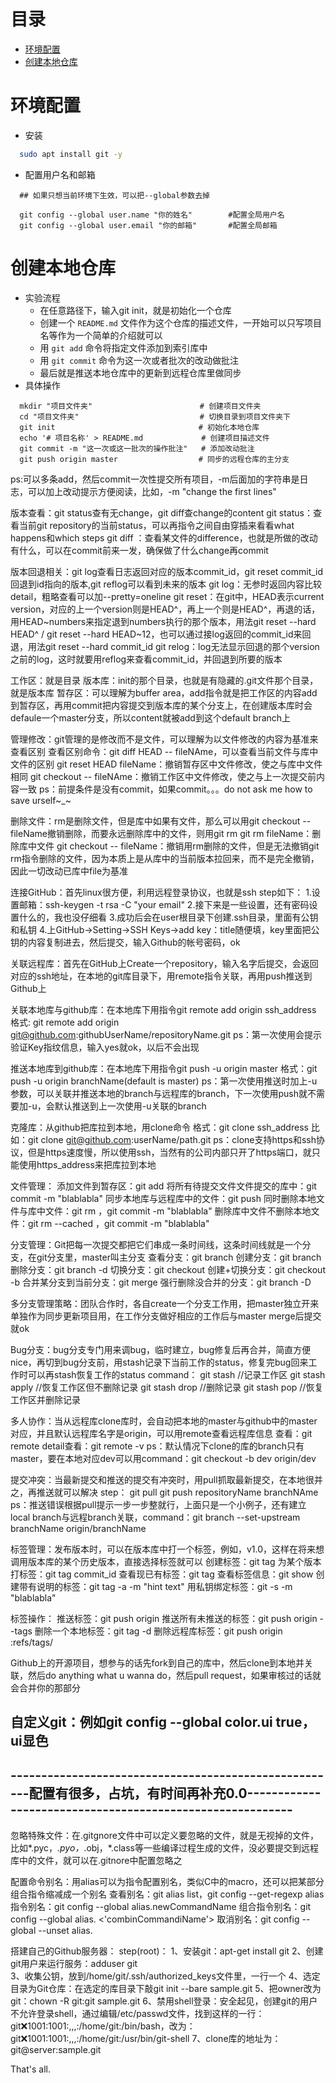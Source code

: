 # 目录
* [环境配置](#环境配置)
* [创建本地仓库](#创建本地仓库)

# 环境配置
* 安装
```bash
  sudo apt install git -y
```
* 配置用户名和邮箱
```
  ## 如果只想当前环境下生效，可以把--global参数去掉

  git config --global user.name "你的姓名"        #配置全局用户名
  git config --global user.email "你的邮箱"       #配置全局邮箱
```

# 创建本地仓库
* 实验流程
  * 在任意路径下，输入git init，就是初始化一个仓库
  * 创建一个 `README.md` 文件作为这个仓库的描述文件，一开始可以只写项目名等作为一个简单的介绍就可以
  * 用 `git add` 命令将指定文件添加到索引库中
  * 用 `git commit` 命令为这一次或者批次的改动做批注
  * 最后就是推送本地仓库中的更新到远程仓库里做同步
* 具体操作
```
  mkdir "项目文件夹"                        # 创建项目文件夹
  cd "项目文件夹"                           # 切换目录到项目文件夹下
  git init                                # 初始化本地仓库
  echo '# 项目名称' > README.md             # 创建项目描述文件
  git commit -m "这一次或这一批次的操作批注"   # 添加改动批注
  git push origin master                  # 同步的远程仓库的主分支
```
ps:可以多条add，然后commit一次性提交所有项目，-m后面加的字符串是日志，可以加上改动提示方便阅读，比如，-m "change the first lines"

版本查看：git status查有无change，git diff查change的content
git status：查看当前git repository的当前status，可以再指令之间自由穿插来看看what happens和which steps
git diff <fileName>：查看某文件的difference，也就是所做的改动有什么，可以在commit前来一发，确保做了什么change再commit

版本回退相关：git log查看日志返回对应的版本commit_id，git reset commit_id回退到id指向的版本,git reflog可以看到未来的版本
git log：无参时返回内容比较detail，粗略查看可以加--pretty=oneline
git reset：在git中，HEAD表示current version，对应的上一个version则是HEAD^，再上一个则是HEAD^，再退的话，用HEAD~numbers来指定退到numbers执行的那个版本，用法git reset --hard HEAD^ / git reset --hard HEAD~12，也可以通过接log返回的commit_id来回退，用法git reset --hard commit_id
git relog：log无法显示回退的那个version之前的log，这时就要用reflog来查看commit_id，并回退到所要的版本

工作区：就是目录
版本库：init的那个目录，也就是有隐藏的.git文件那个目录，就是版本库
暂存区：可以理解为buffer area，add指令就是把工作区的内容add到暂存区，再用commit把内容提交到版本库的某个分支上，在创建版本库时会defaule一个master分支，所以content就被add到这个default branch上

管理修改：git管理的是修改而不是文件，可以理解为以文件修改的内容为基准来查看区别
查看区别命令：git diff HEAD -- fileNAme，可以查看当前文件与库中文件的区别
git reset HEAD fileName：撤销暂存区中文件修改，使之与库中文件相同
git checkout -- fileNAme：撤销工作区中文件修改，使之与上一次提交前内容一致
ps：前提条件是没有commit，如果commit。。。do not ask me how to save urself~_~

删除文件：rm是删除文件，但是库中如果有文件，那么可以用git checkout -- fileName撤销删除，而要永远删除库中的文件，则用git rm
git rm fileName：删除库中文件
git checkout -- fileName：撤销用rm删除的文件，但是无法撤销git rm指令删除的文件，因为本质上是从库中的当前版本拉回来，而不是完全撤销，因此一切改动已库中file为基准

连接GitHub：首先linux很方便，利用远程登录协议，也就是ssh
step如下：
1.设置邮箱：ssh-keygen -t rsa -C "your email"
2.接下来是一些设置，还有密码设置什么的，我也没仔细看
3.成功后会在user根目录下创建.ssh目录，里面有公钥和私钥
4.上GitHub->Setting->SSH Keys->add key：title随便填，key里面把公钥的内容复制进去，然后提交，输入Github的帐号密码，ok

关联远程库：首先在GitHub上Create一个repository，输入名字后提交，会返回对应的ssh地址，在本地的git库目录下，用remote指令关联，再用push推送到Github上

关联本地库与github库：在本地库下用指令git remote add origin ssh_address
格式: git remote add origin git@github.com:githubUserName/repositoryName.git
ps：第一次使用会提示验证Key指纹信息，输入yes就ok，以后不会出现

推送本地库到github库：在本地库下用指令git push -u origin master
格式：git push -u origin branchName(default is master)
ps：第一次使用推送时加上-u参数，可以关联并推送本地的branch与远程库的branch，下一次使用push就不需要加-u，会默认推送到上一次使用-u关联的branch

克隆库：从github把库拉到本地，用clone命令
格式：git clone ssh_address
比如：git clone git@github.com:userName/path.git
ps：clone支持https和ssh协议，但是https速度慢，所以使用ssh，当然有的公司内部只开了https端口，就只能使用https_address来把库拉到本地

文件管理：
添加文件到暂存区：git add <fileName>
将所有待提交文件文件提交的库中：git commit -m "blablabla"
同步本地库与远程库中的文件：git push <repositoryName> <branchName>
同时删除本地文件与库中文件：git rm <fileName>，git commit -m "blablabla"
删除库中文件不删除本地文件：git rm --cached <fileName>，git commit -m "blablabla"

分支管理：Git把每一次提交都把它们串成一条时间线，这条时间线就是一个分支，在git分支里，master叫主分支
查看分支：git branch
创建分支：git branch <name>
删除分支：git branch -d <name>
切换分支：git checkout <name>
创建+切换分支：git checkout -b <name>
合并某分支到当前分支：git merge <name>
强行删除没合并的分支：git branch -D <name>

多分支管理策略：团队合作时，各自create一个分支工作用，把master独立开来单独作为同步更新项目用，在工作分支做好相应的工作后与master merge后提交就ok

Bug分支：bug分支专门用来调bug，临时建立，bug修复后再合并，简直方便nice，再切到bug分支前，用stash记录下当前工作的status，修复完bug回来工作时可以再stash恢复工作的status
command：
git stash    //记录工作区
git stash apply    //恢复工作区但不删除记录
git stash drop    //删除记录
git stash pop    //恢复工作区并删除记录

多人协作：当从远程库clone库时，会自动把本地的master与github中的master对应，并且默认远程库名字是origin，可以用remote查看远程库信息
查看：git remote
detail查看：git remote -v
ps：默认情况下clone的库的branch只有master，要在本地对应dev可以用command：git checkout -b dev origin/dev

提交冲突：当最新提交和推送的提交有冲突时，用pull抓取最新提交，在本地很并之，再推送就可以解决
step：
git pull
git push repositoryName branchNAme
ps：推送错误根据pull提示一步一步整就行，上面只是一个小例子，还有建立local branch与远程branch关联，command：git branch --set-upstream branchName origin/branchName

标签管理：发布版本时，可以在版本库中打一个标签，例如，v1.0，这样在将来想调用版本库的某个历史版本，直接选择标签就可以
创建标签：git tag <name>
为某个版本打标签：git tag <name> commit_id
查看现已有标签：git tag
查看标签信息：git show <tagName>
创建带有说明的标签：git tag -a <tagName> -m "hint text"
用私钥绑定标签：git -s <tagName> -m "blablabla"

标签操作：
推送标签：git push origin <tagName>
推送所有未推送的标签：git push origin --tags
删除一个本地标签：git tag -d <tagName>
删除远程库标签：git push origin :refs/tags/<tagName>

Github上的开源项目，想参与的话先fork到自己的库中，然后clone到本地并关联，然后do anything what u wanna do，然后pull request，如果审核过的话就会合并你的那部分

自定义git：例如git config --global color.ui true，ui显色
-------------------------------------------------------------------------------------------------------------------------------------------------
------------------------------------------------------配置有很多，占坑，有时间再补充0.0----------------------------------------------------------
-------------------------------------------------------------------------------------------------------------------------------------------------

忽略特殊文件：在.gitgnore文件中可以定义要忽略的文件，就是无视掉的文件，比如*.pyc，*.pyo，*.obj，*.class等一些编译过程生成的文件，没必要提交到远程库中的文件，就可以在.gitnore中配置忽略之

配置命令别名：用alias可以为指令配置别名，类似C中的macro，还可以把某部分组合指令缩减成一个别名
查看别名：git alias list，git config --get-regexp alias
指令别名：git config --global alias.newCommandName <SourceCommandName>
组合指令别名：git config --global alias.<newCommandName> <'combinCommandiName'>
取消别名：git config --global --unset alias.<commandName>

搭建自己的Github服务器：
step(root)：
1、安装git：apt-get install git
2、创建git用户来运行服务：adduser git    
3、收集公钥，放到/home/git/.ssh/authorized_keys文件里，一行一个
4、选定目录为Git仓库：在选定的库目录下敲git init --bare sample.git
5、把owner改为git：chown -R git:git sample.git
6、禁用shell登录：安全起见，创建git的用户不允许登录shell，通过编辑/etc/passwd文件，找到这样的一行：git:x:1001:1001:,,,:/home/git:/bin/bash，改为：git:x:1001:1001:,,,:/home/git:/usr/bin/git-shell
7、clone库的地址为：git@server:<repositoryPath>sample.git

That's all.
